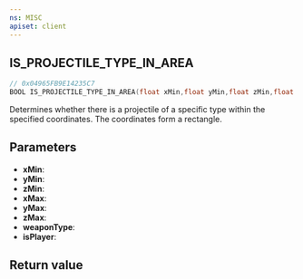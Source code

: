 ```yaml
---
ns: MISC
apiset: client
---
```

## IS_PROJECTILE_TYPE_IN_AREA

```c
// 0x04965FB9E14235C7
BOOL IS_PROJECTILE_TYPE_IN_AREA(float xMin,float yMin,float zMin,float xMax,float yMax,float zMax,Hash weaponType,BOOL isPlayer);
```

Determines whether there is a projectile of a specific type within the specified coordinates. The coordinates form a rectangle.

## Parameters
* **xMin**:
* **yMin**:
* **zMin**:
* **xMax**:
* **yMax**:
* **zMax**:
* **weaponType**:
* **isPlayer**:

## Return value

